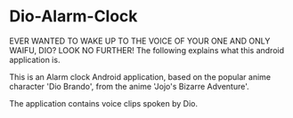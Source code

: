 # Dio-Alarm-Clock

EVER WANTED TO WAKE UP TO THE VOICE OF YOUR ONE AND ONLY WAIFU, DIO? LOOK NO FURTHER! The following explains what this android application is.

This is an Alarm clock Android application, based on the popular anime character 'Dio Brando', from the anime 'Jojo's Bizarre Adventure'.

The application contains voice clips spoken by Dio.

